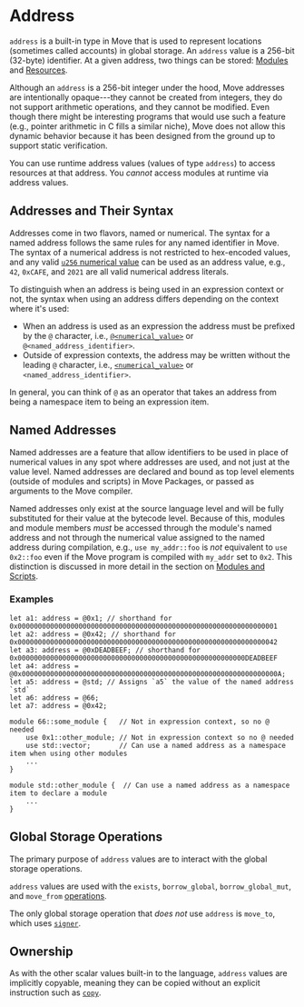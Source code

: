 # Address

`address` is a built-in type in Move that is used to represent locations (sometimes called accounts) in global storage. An `address` value is a 256-bit (32-byte) identifier. At a given address, two things can be stored: [Modules](./modules-and-scripts.md) and [Resources](./structs-and-resources.md).

Although an `address` is a 256-bit integer under the hood, Move addresses are intentionally opaque---they cannot be created from integers, they do not support arithmetic operations, and they cannot be modified. Even though there might be interesting programs that would use such a feature (e.g., pointer arithmetic in C fills a similar niche), Move does not allow this dynamic behavior because it has been designed from the ground up to support static verification.

You can use runtime address values (values of type `address`) to access resources at that address. You _cannot_ access modules at runtime via address values.

## Addresses and Their Syntax

Addresses come in two flavors, named or numerical. The syntax for a named address follows the
same rules for any named identifier in Move. The syntax of a numerical address is not restricted
to hex-encoded values, and any valid [`u256` numerical value](./integers.md) can be used as an
address value, e.g., `42`, `0xCAFE`, and `2021` are all valid numerical address
literals.

To distinguish when an address is being used in an expression context or not, the
syntax when using an address differs depending on the context where it's used:

- When an address is used as an expression the address must be prefixed by the `@` character, i.e., [`@<numerical_value>`](./integers.md) or `@<named_address_identifier>`.
- Outside of expression contexts, the address may be written without the leading `@` character, i.e., [`<numerical_value>`](./integers.md) or `<named_address_identifier>`.

In general, you can think of `@` as an operator that takes an address from being a namespace item to being an expression item.

## Named Addresses

Named addresses are a feature that allow identifiers to be used in place of
numerical values in any spot where addresses are used, and not just at the
value level. Named addresses are declared and bound as top level elements
(outside of modules and scripts) in Move Packages, or passed as arguments
to the Move compiler.

Named addresses only exist at the source language level and will be fully
substituted for their value at the bytecode level. Because of this, modules
and module members _must_ be accessed through the module's named address
and not through the numerical value assigned to the named address during
compilation, e.g., `use my_addr::foo` is _not_ equivalent to `use 0x2::foo`
even if the Move program is compiled with `my_addr` set to `0x2`. This
distinction is discussed in more detail in the section on [Modules and Scripts](./modules-and-scripts.md).

### Examples

```move
let a1: address = @0x1; // shorthand for 0x0000000000000000000000000000000000000000000000000000000000000001
let a2: address = @0x42; // shorthand for 0x0000000000000000000000000000000000000000000000000000000000000042
let a3: address = @0xDEADBEEF; // shorthand for 0x00000000000000000000000000000000000000000000000000000000DEADBEEF
let a4: address = @0x000000000000000000000000000000000000000000000000000000000000000A;
let a5: address = @std; // Assigns `a5` the value of the named address `std`
let a6: address = @66;
let a7: address = @0x42;

module 66::some_module {   // Not in expression context, so no @ needed
    use 0x1::other_module; // Not in expression context so no @ needed
    use std::vector;       // Can use a named address as a namespace item when using other modules
    ...
}

module std::other_module {  // Can use a named address as a namespace item to declare a module
    ...
}
```

## Global Storage Operations

The primary purpose of `address` values are to interact with the global storage operations.

`address` values are used with the `exists`, `borrow_global`, `borrow_global_mut`, and `move_from` [operations](./global-storage-operators.md).

The only global storage operation that _does not_ use `address` is `move_to`, which uses [`signer`](./signer.md).

## Ownership

As with the other scalar values built-in to the language, `address` values are implicitly copyable, meaning they can be copied without an explicit instruction such as [`copy`](./variables.md#move-and-copy).
